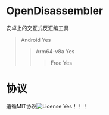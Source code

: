 # OpenDisassembler
安卓上的交互式反汇编工具

>Android Yes
>>Arm64-v8a Yes
>>>Free Yes
# 协议
遵循MIT协议![License](https://img.shields.io/badge/license-MIT-yellow) Yes！！！
